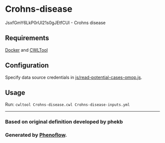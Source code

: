 # Crohns-disease

JsxfGmY6LkP0rUl21s0gJEtfCUI - Crohns disease

## Requirements

[Docker](https://docs.docker.com/install/) and [CWLTool](https://github.com/common-workflow-language/cwltool#install)

## Configuration

Specify data source credentials in [js/read-potential-cases-omop.js](js/read-potential-cases-omop.js).

## Usage

Run: `cwltool Crohns-disease.cwl Crohns-disease-inputs.yml`

***

### Based on original definition developed by phekb
### Generated by [Phenoflow](https://kclhi.org/phenoflow).
